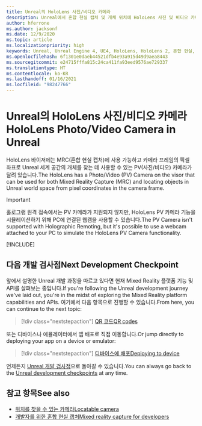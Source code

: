 ```yaml
---
title: Unreal의 HoloLens 사진/비디오 카메라
description: Unreal에서 혼합 현실 캡처 및 개체 위치에 HoloLens 사진 및 비디오 카메라를 사용하는 방법에 대해 알아봅니다.
author: hferrone
ms.author: jacksonf
ms.date: 12/9/2020
ms.topic: article
ms.localizationpriority: high
keywords: Unreal, Unreal Engine 4, UE4, HoloLens, HoloLens 2, 혼합 현실, 개발, 기능, 설명서, 가이드, 홀로그램, 카메라, PV 카메라, MRC, 혼합 현실 헤드셋, windows mixed reality 헤드셋, 가상 현실 헤드셋
ms.openlocfilehash: 6f1301e0daeb44521dfb4e93a915d49d9aea8443
ms.sourcegitcommit: e24715fffa815c24ca411fa93eed9576ae729337
ms.translationtype: HT
ms.contentlocale: ko-KR
ms.lasthandoff: 01/16/2021
ms.locfileid: "98247766"
---
```

# <a name="hololens-photovideo-camera-in-unreal"></a><span data-ttu-id="0944c-104">Unreal의 HoloLens 사진/비디오 카메라</span><span class="sxs-lookup"><span data-stu-id="0944c-104">HoloLens Photo/Video Camera in Unreal</span></span>

<span data-ttu-id="0944c-105">HoloLens 바이저에는 MRC(혼합 현실 캡처)에 사용 가능하고 카메라 프레임의 픽셀 좌표로 Unreal 세계 공간의 개체를 찾는 데 사용할 수 있는 PV(사진/비디오) 카메라가 달려 있습니다.</span><span class="sxs-lookup"><span data-stu-id="0944c-105">The HoloLens has a Photo/Video (PV) Camera on the visor that can be used for both Mixed Reality Capture (MRC) and locating objects in Unreal world space from pixel coordinates in the camera frame.</span></span>

> [!IMPORTANT]
> <span data-ttu-id="0944c-106">홀로그램 원격 접속에서는 PV 카메라가 지원되지 않지만, HoloLens PV 카메라 기능을 시뮬레이션하기 위해 PC에 연결된 웹캠을 사용할 수 있습니다.</span><span class="sxs-lookup"><span data-stu-id="0944c-106">The PV Camera isn't supported with Holographic Remoting, but it's possible to use a webcam attached to your PC to simulate the HoloLens PV Camera functionality.</span></span>

[!INCLUDE[](includes/tabs-pv-camera.md)]

## <a name="next-development-checkpoint"></a><span data-ttu-id="0944c-107">다음 개발 검사점</span><span class="sxs-lookup"><span data-stu-id="0944c-107">Next Development Checkpoint</span></span>

<span data-ttu-id="0944c-108">앞에서 설명한 Unreal 개발 과정을 따르고 있다면 현재 Mixed Reality 플랫폼 기능 및 API를 살펴보는 중입니다.</span><span class="sxs-lookup"><span data-stu-id="0944c-108">If you're following the Unreal development journey we've laid out, you're in the midst of exploring the Mixed Reality platform capabilities and APIs.</span></span> <span data-ttu-id="0944c-109">여기에서 다음 항목으로 진행할 수 있습니다.</span><span class="sxs-lookup"><span data-stu-id="0944c-109">From here, you can continue to the next topic:</span></span>

> [!div class="nextstepaction"]
> [<span data-ttu-id="0944c-110">QR 코드</span><span class="sxs-lookup"><span data-stu-id="0944c-110">QR codes</span></span>](unreal-qr-codes.md)

<span data-ttu-id="0944c-111">또는 디바이스나 에뮬레이터에서 앱 배포로 직접 이동합니다.</span><span class="sxs-lookup"><span data-stu-id="0944c-111">Or jump directly to deploying your app on a device or emulator:</span></span>

> [!div class="nextstepaction"]
> [<span data-ttu-id="0944c-112">디바이스에 배포</span><span class="sxs-lookup"><span data-stu-id="0944c-112">Deploying to device</span></span>](unreal-deploying.md)

<span data-ttu-id="0944c-113">언제든지 [Unreal 개발 검사점](unreal-development-overview.md#3-advanced-features)으로 돌아갈 수 있습니다.</span><span class="sxs-lookup"><span data-stu-id="0944c-113">You can always go back to the [Unreal development checkpoints](unreal-development-overview.md#3-advanced-features) at any time.</span></span>

## <a name="see-also"></a><span data-ttu-id="0944c-114">참고 항목</span><span class="sxs-lookup"><span data-stu-id="0944c-114">See also</span></span>

* [<span data-ttu-id="0944c-115">위치를 찾을 수 있는 카메라</span><span class="sxs-lookup"><span data-stu-id="0944c-115">Locatable camera</span></span>](../platform-capabilities-and-apis/locatable-camera.md)
* [<span data-ttu-id="0944c-116">개발자를 위한 혼합 현실 캡처</span><span class="sxs-lookup"><span data-stu-id="0944c-116">Mixed reality capture for developers</span></span>](../platform-capabilities-and-apis/mixed-reality-capture-for-developers.md)

